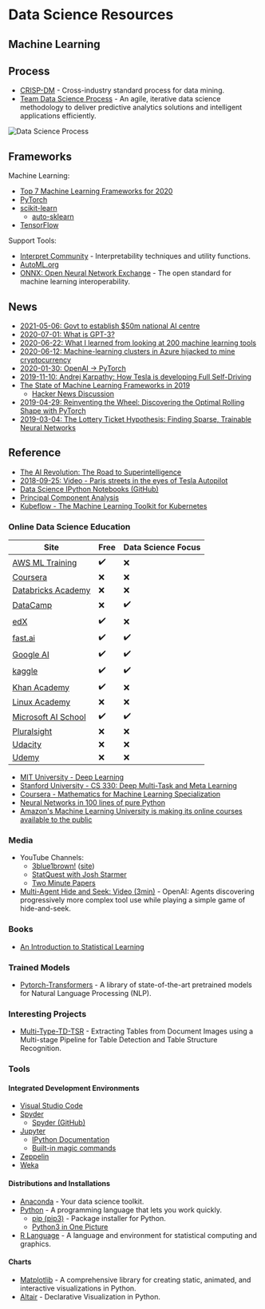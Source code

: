 # Data Science Resources

## Machine Learning

## Process

* [CRISP-DM](https://en.wikipedia.org/wiki/Cross-industry_standard_process_for_data_mining) - Cross-industry standard process for data mining.
* [Team Data Science Process](https://docs.microsoft.com/en-us/azure/machine-learning/team-data-science-process/overview) - An agile, iterative data science methodology to deliver predictive analytics solutions and intelligent applications efficiently.

![Data Science Process](https://secureservercdn.net/160.153.137.170/uh6.338.myftpupload.com/wp-content/uploads/2019/05/post5header.png)

## Frameworks

Machine Learning:

* [Top 7 Machine Learning Frameworks for 2020](https://medium.com/@ODSC/top-7-machine-learning-frameworks-for-2020-7e45164914e1)
* [PyTorch](https://pytorch.org/)
* [scikit-learn](https://scikit-learn.org/)
  * [auto-sklearn](https://github.com/automl/auto-sklearn)
* [TensorFlow](https://www.tensorflow.org/)

Support Tools:

* [Interpret Community](https://github.com/interpretml/interpret-community/) - Interpretability techniques and utility functions.
* [AutoML.org](https://www.automl.org/)
* [ONNX: Open Neural Network Exchange](https://onnx.ai/) - The open standard for machine learning interoperability.

## News

* [2021-05-06: Govt to establish $50m national AI centre](https://www.innovationaus.com/govt-to-establish-50m-national-ai-centre/)
* [2020-07-01: What is GPT-3?](https://tinkeredthinking.com/index.php?id=841)
* [2020-06-22: What I learned from looking at 200 machine learning tools](https://huyenchip.com/2020/06/22/mlops.html)
* [2020-06-12: Machine-learning clusters in Azure hijacked to mine cryptocurrency](https://arstechnica.com/information-technology/2020/06/machine-learning-clusters-in-azure-hijacked-to-mine-cryptocurrency/)
* [2020-01-30: OpenAI → PyTorch](https://openai.com/blog/openai-pytorch/)
* [2019-11-10: Andrej Karpathy: How Tesla is developing Full Self-Driving](https://www.reddit.com/r/tech/comments/dtfhh7/bye_chrome_why_im_switching_to_firefox_and_you/)
* [The State of Machine Learning Frameworks in 2019](https://thegradient.pub/state-of-ml-frameworks-2019-pytorch-dominates-research-tensorflow-dominates-industry/)
  * [Hacker News Discussion](https://news.ycombinator.com/item?id=21216200)
* [2019-04-29: Reinventing the Wheel: Discovering the Optimal Rolling Shape with PyTorch](https://blog.benwiener.com/programming/2019/04/29/reinventing-the-wheel.html)
* [2019-03-04: The Lottery Ticket Hypothesis: Finding Sparse, Trainable Neural Networks](https://arxiv.org/abs/1803.03635)
  
## Reference

* [The AI Revolution: The Road to Superintelligence](https://waitbutwhy.com/2015/01/artificial-intelligence-revolution-1.html)
* [2018-09-25: Video - Paris streets in the eyes of Tesla Autopilot](https://www.youtube.com/watch?v=_1MHGUC_BzQ)
* [Data Science IPython Notebooks (GitHub)](https://github.com/donnemartin/data-science-ipython-notebooks)
* [Principal Component Analysis](https://setosa.io/ev/principal-component-analysis/)
* [Kubeflow - The Machine Learning Toolkit for Kubernetes](https://www.kubeflow.org/)

### Online Data Science Education

|Site|Free|Data Science Focus|
|-|-|-|
|[AWS ML Training](https://www.aws.training/LearningLibrary?filters=classification%3A30&filters=language%3A1&filters=digital%3A1&tab=digital_courses)|✔️|❌|
|[Coursera](https://www.coursera.org/)|❌|❌|
|[Databricks Academy](https://academy.databricks.com/)|❌|❌|
|[DataCamp](https://www.datacamp.com/)|❌|✔️|
|[edX](https://www.edx.org/course/subject/data-science)|✔️|❌|
|[fast.ai](https://www.fast.ai/)|✔️|✔️|
|[Google AI](https://ai.google/education/)|✔️|✔️|
|[kaggle](https://www.kaggle.com/)|✔️|✔️|
|[Khan Academy](https://www.khanacademy.org/)|✔️|❌|
|[Linux Academy](https://linuxacademy.com/)|❌|❌|
|[Microsoft AI School](https://aischool.microsoft.com/en-us/home)|✔️|✔️|
|[Pluralsight](https://www.pluralsight.com/)|❌|❌|
|[Udacity](https://www.udacity.com/)|❌|❌|
|[Udemy](https://www.udemy.com/)|❌|❌|

* [MIT University - Deep Learning](https://deeplearning.mit.edu/)
* [Stanford University - CS 330: Deep Multi-Task and Meta Learning](https://cs330.stanford.edu/)
* [Coursera - Mathematics for Machine Learning Specialization](https://www.coursera.org/specializations/mathematics-machine-learning)
* [Neural Networks in 100 lines of pure Python](https://eisenjulian.github.io/deep-learning-in-100-lines/index.html)
* [Amazon's Machine Learning University is making its online courses available to the public](https://www.amazon.science/latest-news/machine-learning-course-free-online-from-amazon-machine-learning-university)


### Media

* YouTube Channels:
  * [3blue1brown!](https://www.youtube.com/c/3blue1brown) ([site](https://www.3blue1brown.com/))
  * [StatQuest with Josh Starmer](https://www.youtube.com/channel/UCtYLUTtgS3k1Fg4y5tAhLbw)
  * [Two Minute Papers](https://www.youtube.com/channel/UCbfYPyITQ-7l4upoX8nvctg)
* [Multi-Agent Hide and Seek: Video (3min)](https://www.youtube.com/watch?v=kopoLzvh5jY) - OpenAI: Agents discovering progressively more complex tool use while playing a simple game of hide-and-seek.

### Books

* [An Introduction to Statistical Learning](http://faculty.marshall.usc.edu/gareth-james/ISL/)

### Trained Models

* [Pytorch-Transformers](https://github.com/huggingface/pytorch-transformers) - A library of state-of-the-art pretrained models for Natural Language Processing (NLP).

### Interesting Projects

* [Multi-Type-TD-TSR](https://github.com/Psarpei/Multi-Type-TD-TSR) - Extracting Tables from Document Images using a Multi-stage Pipeline for Table Detection and Table Structure Recognition.

### Tools

#### Integrated Development Environments

* [Visual Studio Code](https://code.visualstudio.com/)
* [Spyder](https://www.spyder-ide.org/)
  * [Spyder (GitHub)](https://github.com/spyder-ide/spyder)
* [Jupyter](https://jupyter.org/)
  * [IPython Documentation](https://ipython.readthedocs.io/en/stable/index.html)
  * [Built-in magic commands](https://ipython.readthedocs.io/en/stable/interactive/magics.html)
* [Zeppelin](https://zeppelin.apache.org/)
* [Weka](https://www.cs.waikato.ac.nz/ml/weka/)
  
#### Distributions and Installations

* [Anaconda](https://anaconda.org/) - Your data science toolkit.
* [Python](https://www.python.org/) - A programming language that lets you work quickly.
  * [pip (pip3)](https://pypi.org/project/pip/) - Package installer for Python.
  * [Python3 in One Picture](https://raw.githubusercontent.com/coodict/python3-in-one-pic/master/py3%20in%20one%20pic.png)
* [R Language](https://www.r-project.org/) - A language and environment for statistical computing and graphics.

#### Charts

* [Matplotlib](https://matplotlib.org/) - A comprehensive library for creating static, animated, and interactive visualizations in Python.
* [Altair](https://altair-viz.github.io/index.html) - Declarative Visualization in Python.



